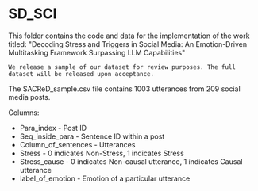 # SD_SCI


This folder contains the code and data for the implementation of the work titled: 
"Decoding Stress and Triggers in Social Media: An Emotion-Driven Multitasking Framework Surpassing LLM Capabilities"

~~~~~~~~~~~~~~~~~~~~~~~~~~~~~~~~~~~~~~~~~~~~~~~~~~~~~~~~~~~~~~~~~~~~~~~~~~~~~~~~~~~~~~~~~~~~~~~~~~~~~~~~~~~~~~~
We release a sample of our dataset for review purposes. The full dataset will be released upon acceptance. 
~~~~~~~~~~~~~~~~~~~~~~~~~~~~~~~~~~~~~~~~~~~~~~~~~~~~~~~~~~~~~~~~~~~~~~~~~~~~~~~~~~~~~~~~~~~~~~~~~~~~~~~~~~~~~~~

The SACReD_sample.csv file contains 1003 utterances from 209 social media posts. 

Columns:
* Para_index - Post ID
* Seq_inside_para - Sentence ID within a post
* Column_of_sentences - Utterances 
* Stress - 0 indicates Non-Stress, 1 indicates Stress
* Stress_cause - 0 indicates Non-causal utterance, 1 indicates Causal utterance
* label_of_emotion - Emotion of a particular utterance
